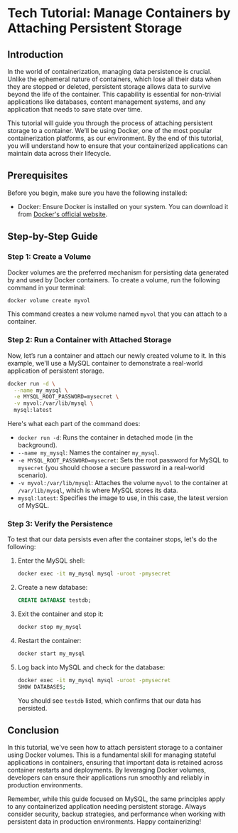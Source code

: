 # Tech Tutorial: Manage Containers by Attaching Persistent Storage

## Introduction

In the world of containerization, managing data persistence is crucial. Unlike the ephemeral nature of containers, which lose all their data when they are stopped or deleted, persistent storage allows data to survive beyond the life of the container. This capability is essential for non-trivial applications like databases, content management systems, and any application that needs to save state over time.

This tutorial will guide you through the process of attaching persistent storage to a container. We’ll be using Docker, one of the most popular containerization platforms, as our environment. By the end of this tutorial, you will understand how to ensure that your containerized applications can maintain data across their lifecycle.

## Prerequisites

Before you begin, make sure you have the following installed:
- Docker: Ensure Docker is installed on your system. You can download it from [Docker's official website](https://www.docker.com/products/docker-desktop).

## Step-by-Step Guide

### Step 1: Create a Volume

Docker volumes are the preferred mechanism for persisting data generated by and used by Docker containers. To create a volume, run the following command in your terminal:

```bash
docker volume create myvol
```

This command creates a new volume named `myvol` that you can attach to a container.

### Step 2: Run a Container with Attached Storage

Now, let’s run a container and attach our newly created volume to it. In this example, we'll use a MySQL container to demonstrate a real-world application of persistent storage.

```bash
docker run -d \
  --name my_mysql \
  -e MYSQL_ROOT_PASSWORD=mysecret \
  -v myvol:/var/lib/mysql \
  mysql:latest
```

Here's what each part of the command does:
- `docker run -d`: Runs the container in detached mode (in the background).
- `--name my_mysql`: Names the container `my_mysql`.
- `-e MYSQL_ROOT_PASSWORD=mysecret`: Sets the root password for MySQL to `mysecret` (you should choose a secure password in a real-world scenario).
- `-v myvol:/var/lib/mysql`: Attaches the volume `myvol` to the container at `/var/lib/mysql`, which is where MySQL stores its data.
- `mysql:latest`: Specifies the image to use, in this case, the latest version of MySQL.

### Step 3: Verify the Persistence

To test that our data persists even after the container stops, let's do the following:

1. Enter the MySQL shell:
   ```bash
   docker exec -it my_mysql mysql -uroot -pmysecret
   ```

2. Create a new database:
   ```sql
   CREATE DATABASE testdb;
   ```

3. Exit the container and stop it:
   ```bash
   docker stop my_mysql
   ```

4. Restart the container:
   ```bash
   docker start my_mysql
   ```

5. Log back into MySQL and check for the database:
   ```bash
   docker exec -it my_mysql mysql -uroot -pmysecret
   SHOW DATABASES;
   ```

   You should see `testdb` listed, which confirms that our data has persisted.

## Conclusion

In this tutorial, we've seen how to attach persistent storage to a container using Docker volumes. This is a fundamental skill for managing stateful applications in containers, ensuring that important data is retained across container restarts and deployments. By leveraging Docker volumes, developers can ensure their applications run smoothly and reliably in production environments.

Remember, while this guide focused on MySQL, the same principles apply to any containerized application needing persistent storage. Always consider security, backup strategies, and performance when working with persistent data in production environments. Happy containerizing!